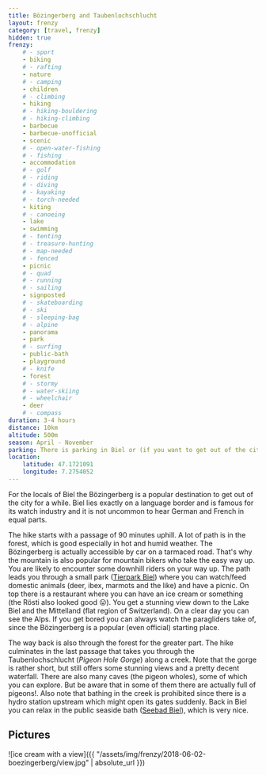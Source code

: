 ```yaml
---
title: Bözingerberg and Taubenlochschlucht
layout: frenzy
category: [travel, frenzy]
hidden: true
frenzy:
    # - sport
    - biking
    # - rafting
    - nature
    # - camping
    - children
    # - climbing
    - hiking
    # - hiking-bouldering
    # - hiking-climbing
    - barbecue
    - barbecue-unofficial
    - scenic
    # - open-water-fishing
    # - fishing
    - accommodation
    # - golf
    # - riding
    # - diving
    # - kayaking
    # - torch-needed
    - kiting
    # - canoeing
    - lake
    - swimming
    # - tenting
    # - treasure-hunting
    # - map-needed
    # - fenced
    - picnic
    # - quad
    # - running
    # - sailing
    - signposted
    # - skateboarding
    # - ski
    # - sleeping-bag
    # - alpine
    - panorama
    - park
    # - surfing
    - public-bath
    - playground
    # - knife
    - forest
    # - stormy
    # - water-skiing
    # - wheelchair
    - deer
    # - compass
duration: 3-4 hours
distance: 10km
altitude: 500m
season: April - November
parking: There is parking in Biel or (if you want to get out of the city a bit) near the park which is along the way. You can also try and find a parking spot in the nearby town of Frinvillier which is at the north entrance of the gorge.
location:
    latitude: 47.1721091
    longitude: 7.2754052
---
```


For the locals of Biel the Bözingerberg is a popular destination to get out of the city for a while. Biel lies exactly on a language border and is famous for its watch industry and it is not uncommon to hear German and French in equal parts.

The hike starts with a passage of 90 minutes uphill. A lot of path is in the forest, which is good especially in hot and humid weather. The Bözingerberg is actually accessible by car on a tarmaced road. That's why the mountain is also popular for mountain bikers who take the easy way up. You are likely to encounter some downhill riders on your way up. The path leads you through a small park ([Tierpark Biel](https://tierpark-biel.ch/)) where you can watch/feed domestic animals (deer, ibex, marmots and the like) and have a picnic. On top there is a restaurant where you can have an ice cream or something (the Rösti also looked good :stuck_out_tongue:). You get a stunning view down to the Lake Biel and the Mittelland (flat region of Switzerland). On a clear day you can see the Alps. If you get bored you can always watch the paragliders take of, since the Bözingerberg is a popular (even official) starting place.

The way back is also through the forest for the greater part. The hike culminates in the last passage that takes you through the Taubenlochschlucht (_Pigeon Hole Gorge_) along a creek. Note that the gorge is rather short, but still offers some stunning views and a pretty decent waterfall. There are also many caves (the pigeon wholes), some of which you can explore. But be aware that in some of them there are actually full of pigeons!. Also note that bathing in the creek is prohibited since there is a hydro station upstream which might open its gates suddenly. Back in Biel you can relax in the public seaside bath ([Seebad Biel](http://www.ctsbiel-bienne.ch/)), which is very nice.

## Pictures

![ice cream with a view]({{ "/assets/img/frenzy/2018-06-02-boezingerberg/view.jpg" | absolute_url }})


